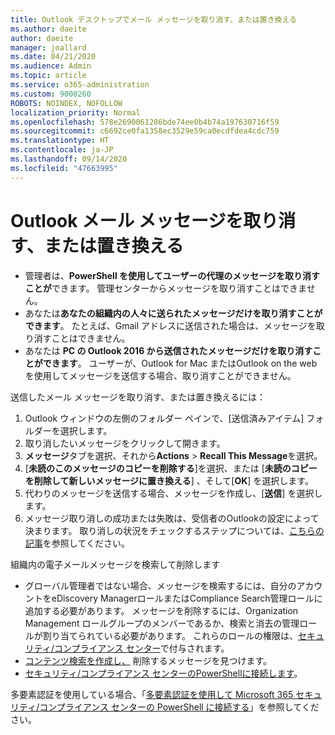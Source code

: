 ```yaml
---
title: Outlook デスクトップでメール メッセージを取り消す、または置き換える
ms.author: daeite
author: daeite
manager: joallard
ms.date: 04/21/2020
ms.audience: Admin
ms.topic: article
ms.service: o365-administration
ms.custom: 9000260
ROBOTS: NOINDEX, NOFOLLOW
localization_priority: Normal
ms.openlocfilehash: 578e2690061286bde74ee0b4b74a197630716f59
ms.sourcegitcommit: c6692ce0fa1358ec3529e59ca0ecdfdea4cdc759
ms.translationtype: HT
ms.contentlocale: ja-JP
ms.lasthandoff: 09/14/2020
ms.locfileid: "47663995"
---
```

# <a name="recall-or-replace-an-outlook-email-message"></a>Outlook メール メッセージを取り消す、または置き換える

- 管理者は、**PowerShell を使用してユーザーの代理のメッセージを取り消すことが**できます。 管理センターからメッセージを取り消すことはできません。
- あなたは**あなたの組織内の人々に送られたメッセージだけを取り消すことができます**。 たとえば、Gmail アドレスに送信された場合は、メッセージを取り消すことはできません。
- あなたは **PC の Outlook 2016 から送信されたメッセージだけを取り消すことができます**。 ユーザーが、Outlook for Mac またはOutlook on the web を使用してメッセージを送信する場合、取り消すことができません。

送信したメール メッセージを取り消す、または置き換えるには：

1. Outlook ウィンドウの左側のフォルダー ペインで、[送信済みアイテム] フォルダーを選択します。
1. 取り消したいメッセージをクリックして開きます。
1. **メッセージ**タブを選択、それから**Actions** > **Recall This Message**を選択。
1. [**未読のこのメッセージのコピーを削除する**]を選択、または [**未読のコピーを削除して新しいメッセージに置き換える**] 、そして[**OK**] を選択します。
1. 代わりのメッセージを送信する場合、メッセージを作成し、[**送信**] を選択します。
1. メッセージ取り消しの成功または失敗は、受信者のOutlookの設定によって決まります。 取り消しの状況をチェックするステップについては、[こちらの記事](https://support.office.com/article/35027f88-d655-4554-b4f8-6c0729a723a0)を参照してください。

組織内の電子メールメッセージを検索して削除します

- グローバル管理者ではない場合、メッセージを検索するには、自分のアカウントをeDiscovery ManagerロールまたはCompliance Search管理ロールに追加する必要があります。 メッセージを削除するには、Organization Management ロールグループのメンバーであるか、検索と消去の管理ロールが割り当てられている必要があります。 これらのロールの権限は、[セキュリティ/コンプライアンス センター](https://go.microsoft.com/fwlink/?linkid=2083731)で付与されます。
- [コンテンツ検索を作成し、](https://docs.microsoft.com/microsoft-365/compliance/content-search) 削除するメッセージを見つけます。
- [セキュリティ/コンプライアンス センターのPowerShellに接続します](https://docs.microsoft.com/powershell/exchange/office-365-scc/connect-to-scc-powershell/connect-to-scc-powershell?view=exchange-ps)。

多要素認証を使用している場合、「[多要素認証を使用して Microsoft 365 セキュリティ/コンプライアンス センターの PowerShell に接続する](https://docs.microsoft.com/powershell/exchange/office-365-scc/connect-to-scc-powershell/mfa-connect-to-scc-powershell?view=exchange-ps)」を参照してください。